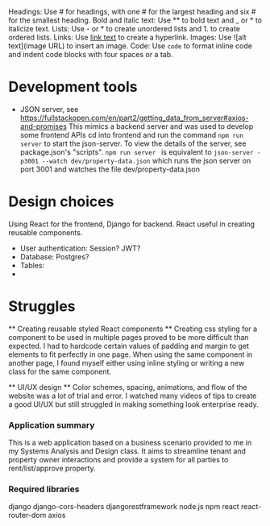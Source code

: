 Headings: Use # for headings, with one # for the largest heading and six # for the smallest heading.
Bold and italic text: Use ** to bold text and _ or * to italicize text.
Lists: Use - or * to create unordered lists and 1. to create ordered lists.
Links: Use [link text](URL) to create a hyperlink.
Images: Use ![alt text](image URL) to insert an image.
Code: Use `code` to format inline code and indent code blocks with four spaces or a tab.

# Development tools
- JSON server, see https://fullstackopen.com/en/part2/getting_data_from_server#axios-and-promises
This mimics a backend server and was used to develop some frontend APIs
cd into frontend and run the command
`npm run server`
to start the json-server.
To view the details of the server, see package.json's "scripts".
`npm run server ` is equivalent to `json-server -p3001 --watch dev/property-data.json`
which runs the json server on port 3001 and watches the file dev/property-data.json

# Design choices
Using React for the frontend, Django for backend. React useful in creating reusable components.

- User authentication: Session? JWT? 
- Database: Postgres?
- Tables: 
- 

# Struggles
** Creating reusable styled React components **
Creating css styling for a component to be used in multiple pages proved to be more difficult than expected. I had to hardcode certain values of padding and margin to get elements to fit perfectly in one page. When using the same component in another page, I found myself either using inline styling or writing a new class for the same component. 

** UI/UX design **
Color schemes, spacing, animations, and flow of the website was a lot of trial and error. I watched many videos of tips to create a good UI/UX but still struggled in making something look enterprise ready.


### Application summary
This is a web application based on a business scenario provided to me in my Systems Analysis and Design class. It aims to streamline tenant and property owner interactions and provide a system for all parties to rent/list/approve property.

### Required libraries
django
django-cors-headers
djangorestframework
node.js
npm
react
react-router-dom
axios